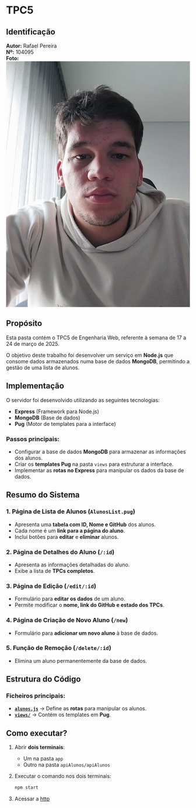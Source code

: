 # TPC5

## Identificação  
**Autor:** Rafael Pereira  
**Nº:** 104095  
**Foto:** ![Rafael Pereira](../rafael.jpeg)  

## Propósito  
Esta pasta contém o TPC5 de Engenharia Web, referente à semana de 17 a 24 de março de 2025.  

O objetivo deste trabalho foi desenvolver um serviço em **Node.js** que consome dados armazenados numa base de dados **MongoDB**, permitindo a gestão de uma lista de alunos.  

## Implementação  
O servidor foi desenvolvido utilizando as seguintes tecnologias:  
- **Express** (Framework para Node.js)  
- **MongoDB** (Base de dados)  
- **Pug** (Motor de templates para a interface)  

### Passos principais:  
- Configurar a base de dados **MongoDB** para armazenar as informações dos alunos.  
- Criar os **templates Pug** na pasta `views` para estruturar a interface.  
- Implementar as **rotas no Express** para manipular os dados da base de dados.  

## Resumo do Sistema  

### 1. **Página de Lista de Alunos (`AlunosList.pug`)**  
- Apresenta uma **tabela com ID, Nome e GitHub** dos alunos.  
- Cada nome é um **link para a página do aluno**.  
- Inclui botões para **editar** e **eliminar** alunos.  

### 2. **Página de Detalhes do Aluno (`/:id`)**  
- Apresenta as informações detalhadas do aluno.  
- Exibe a lista de **TPCs completos**.  

### 3. **Página de Edição (`/edit/:id`)**  
- Formulário para **editar os dados** de um aluno.  
- Permite modificar o **nome, link do GitHub e estado dos TPCs**.  

### 4. **Página de Criação de Novo Aluno (`/new`)**  
- Formulário para **adicionar um novo aluno** à base de dados.  

### 5. **Função de Remoção (`/delete/:id`)**  
- Elimina um aluno permanentemente da base de dados.  

## Estrutura do Código  

### Ficheiros principais:  
- **[`alunos.js`](./alunos.js)** → Define as **rotas** para manipular os alunos.  
- **[`views/`](./views/)** → Contém os templates em **Pug**.  

## Como executar?  

1. Abrir **dois terminais**:  
   - Um na pasta `app`  
   - Outro na pasta `apiAlunos/apiAlunos`  

2. Executar o comando nos dois terminais:  
   ```sh
   npm start

3. Acessar a [http](http://localhost:1406)

